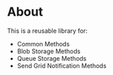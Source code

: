 # About 
This is a reusable library for:

- Common Methods
- Blob Storage Methods
- Queue Storage Methods
- Send Grid Notification Methods